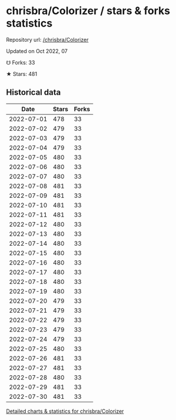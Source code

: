 # chrisbra/Colorizer / stars & forks statistics

Repository url: [/chrisbra/Colorizer](https://github.com/chrisbra/Colorizer)

Updated on Oct 2022, 07

☋ Forks: 33

★ Stars: 481

## Historical data
| Date | Stars | Forks |
|------|-------|-------|
| 2022-07-01 | 478 | 33 | 
| 2022-07-02 | 479 | 33 | 
| 2022-07-03 | 479 | 33 | 
| 2022-07-04 | 479 | 33 | 
| 2022-07-05 | 480 | 33 | 
| 2022-07-06 | 480 | 33 | 
| 2022-07-07 | 480 | 33 | 
| 2022-07-08 | 481 | 33 | 
| 2022-07-09 | 481 | 33 | 
| 2022-07-10 | 481 | 33 | 
| 2022-07-11 | 481 | 33 | 
| 2022-07-12 | 480 | 33 | 
| 2022-07-13 | 480 | 33 | 
| 2022-07-14 | 480 | 33 | 
| 2022-07-15 | 480 | 33 | 
| 2022-07-16 | 480 | 33 | 
| 2022-07-17 | 480 | 33 | 
| 2022-07-18 | 480 | 33 | 
| 2022-07-19 | 480 | 33 | 
| 2022-07-20 | 479 | 33 | 
| 2022-07-21 | 479 | 33 | 
| 2022-07-22 | 479 | 33 | 
| 2022-07-23 | 479 | 33 | 
| 2022-07-24 | 479 | 33 | 
| 2022-07-25 | 480 | 33 | 
| 2022-07-26 | 481 | 33 | 
| 2022-07-27 | 481 | 33 | 
| 2022-07-28 | 480 | 33 | 
| 2022-07-29 | 481 | 33 | 
| 2022-07-30 | 481 | 33 | 


[Detailed charts & statistics for chrisbra/Colorizer](https://reviewgithub.com/rep/chrisbra/Colorizer)
